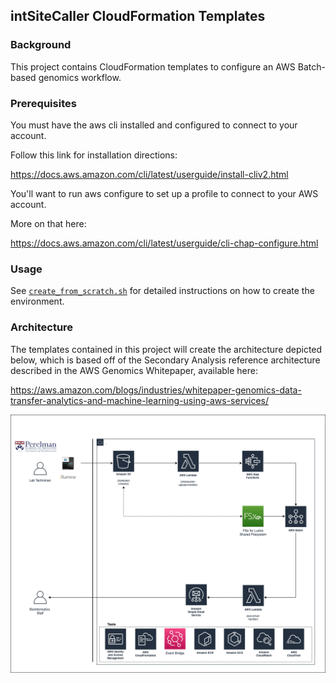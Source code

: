 ## intSiteCaller CloudFormation Templates

### Background

This project contains CloudFormation templates to configure an AWS Batch-based genomics workflow.

### Prerequisites

You must have the aws cli installed and configured to connect to your account.

Follow this link for installation directions:

https://docs.aws.amazon.com/cli/latest/userguide/install-cliv2.html

You'll want to run aws configure to set up a profile to connect to your AWS account.

More on that here:

https://docs.aws.amazon.com/cli/latest/userguide/cli-chap-configure.html

### Usage

See [`create_from_scratch.sh`](templates/create_from_scratch.sh) for detailed instructions on how to create the environment.

### Architecture

The templates contained in this project will create the architecture depicted below, which is based off of the 
Secondary Analysis reference architecture described in the AWS Genomics Whitepaper, available here:

https://aws.amazon.com/blogs/industries/whitepaper-genomics-data-transfer-analytics-and-machine-learning-using-aws-services/


![Architecture Image](architecture.png)

